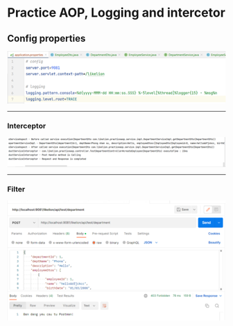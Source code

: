 # Practice AOP, Logging and intercetor

## Config properties

![](https://github.com/khoavo13/practice-aop/blob/main/img/1.PNG)
***
### Interceptor
![](https://github.com/khoavo13/practice-aop/blob/main/img/3.PNG)
***
### Filter
![](https://github.com/khoavo13/practice-aop/blob/main/img/2.PNG)


